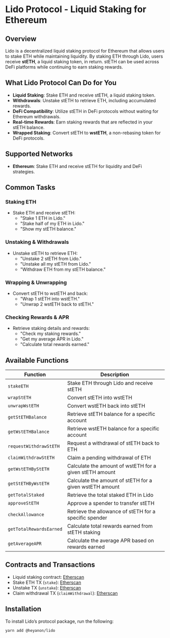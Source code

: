 # **Lido Protocol - Liquid Staking for Ethereum**

## **Overview**

Lido is a decentralized liquid staking protocol for Ethereum that allows users to stake ETH while maintaining liquidity. By staking ETH through Lido, users receive **stETH**, a liquid staking token, in return. stETH can be used across DeFi platforms while continuing to earn staking rewards.

## **What Lido Protocol Can Do for You**

- **Liquid Staking**: Stake ETH and receive stETH, a liquid staking token.
- **Withdrawals**: Unstake stETH to retrieve ETH, including accumulated rewards.
- **DeFi Compatibility**: Utilize stETH in DeFi protocols without waiting for Ethereum withdrawals.
- **Real-time Rewards**: Earn staking rewards that are reflected in your stETH balance.
- **Wrapped Staking**: Convert stETH to **wstETH**, a non-rebasing token for DeFi protocols.

## **Supported Networks**

- **Ethereum**: Stake ETH and receive stETH for liquidity and DeFi strategies.

## **Common Tasks**

### **Staking ETH**

- Stake ETH and receive stETH:
  - "Stake 1 ETH in Lido."
  - "Stake half of my ETH in Lido."
  - "Show my stETH balance."

### **Unstaking & Withdrawals**

- Unstake stETH to retrieve ETH:
  - "Unstake 2 stETH from Lido."
  - "Unstake all my stETH from Lido."
  - "Withdraw ETH from my stETH balance."

### **Wrapping & Unwrapping**

- Convert stETH to wstETH and back:
  - "Wrap 1 stETH into wstETH."
  - "Unwrap 2 wstETH back to stETH."

### **Checking Rewards & APR**

- Retrieve staking details and rewards:
  - "Check my staking rewards."
  - "Get my average APR in Lido."
  - "Calculate total rewards earned."

## **Available Functions**

| Function                | Description                                             |
| ----------------------- | ------------------------------------------------------- |
| `stakeETH`              | Stake ETH through Lido and receive stETH                |
| `wrapStETH`             | Convert stETH into wstETH                               |
| `unwrapWstETH`          | Convert wstETH back into stETH                          |
| `getStETHBalance`       | Retrieve stETH balance for a specific account           |
| `getWstETHBalance`      | Retrieve wstETH balance for a specific account          |
| `requestWithdrawStETH`  | Request a withdrawal of stETH back to ETH               |
| `claimWithdrawStETH`    | Claim a pending withdrawal of ETH                       |
| `getWstETHByStETH`      | Calculate the amount of wstETH for a given stETH amount |
| `getStETHByWstETH`      | Calculate the amount of stETH for a given wstETH amount |
| `getTotalStaked`        | Retrieve the total staked ETH in Lido                   |
| `approveStETH`          | Approve a spender to transfer stETH                     |
| `checkAllowance`        | Retrieve the allowance of stETH for a specific spender  |
| `getTotalRewardsEarned` | Calculate total rewards earned from stETH staking       |
| `getAverageAPR`         | Calculate the average APR based on rewards earned       |

## **Contracts and Transactions**

- Liquid staking contract: [Etherscan](https://etherscan.io/address/0xe5da20f15420ad15de0fa650600afc998bbe3955)
- Stake ETH TX (`stake`): [Etherscan](https://etherscan.io/tx/0x19545670b77c9ab7e1eabdab292c1aa9d0abd6e11777ab3147f343cb900c728b)
- Unstake TX (`unstake`): [Etherscan](https://etherscan.io/tx/0xb64c4fd6ae4667a3b7ce9d6ba9679fbd2c591173a0895a5616adc3b039b10c27)
- Claim withdrawal TX (`claimWithdrawal`): [Etherscan](https://etherscan.io/tx/0xb93b07384ccbace4236d07fac46874039821c84707f69fbee101e9ae5506f470)

## **Installation**

To install Lido’s protocol package, run the following:

```bash
yarn add @heyanon/lido
```

